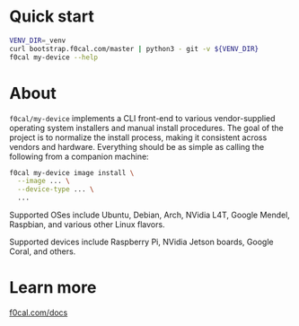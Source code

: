 # Quick start

```bash
VENV_DIR=_venv
curl bootstrap.f0cal.com/master | python3 - git -v ${VENV_DIR}
f0cal my-device --help
```

# About

`f0cal/my-device` implements a CLI front-end to various vendor-supplied
operating system installers and manual install procedures. The goal of the
project is to normalize the install process, making it consistent across vendors
and hardware. Everything should be as simple as calling the following from a
companion machine:

```bash
f0cal my-device image install \
  --image ... \
  --device-type ... \
  ...
```

Supported OSes include Ubuntu, Debian, Arch, NVidia L4T, Google Mendel,
Raspbian, and various other Linux flavors.

Supported devices include Raspberry Pi, NVidia Jetson boards, Google Coral, and
others.

# Learn more

[f0cal.com/docs](f0cal.com/docs#my-device)

